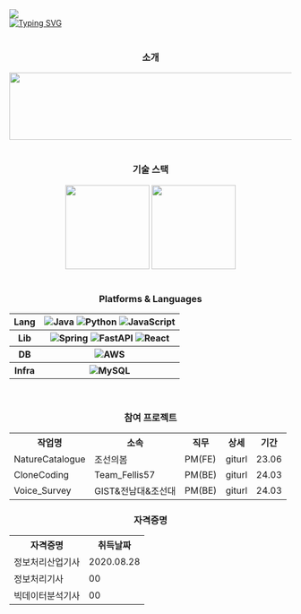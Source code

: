 <div>
  <a href="https://hits.seeyoufarm.com">
  <img src="https://hits.seeyoufarm.com/api/count/incr/badge.svg?url=https%3A%2F%2Fhttps%2F%2Fgithub.com%2FkimbabZIP&count_bg=%2376ABAE&title_bg=%23555555&icon=&icon_color=%23E7E7E7&title=hits&edge_flat=false"/>
  </a>
</div>
<div>
  <a href="https://git.io/typing-svg">
    <img src="https://readme-typing-svg.demolab.com?font=Fira+Code&pause=1000&vCenter=true&random=false&width=435&color=%31363F&lines=Keep+your+eyes+on+the+stars;and;+your+feet+on+the+ground." alt="Typing SVG" />
  </a>
</div>
<br>

<div align="center">
  <h3>소개</h3>
  <a href="https://github.com/devxb/gitanimals">
    <img src="https://render.gitanimals.org/lines/{kimbabZIP}?pet-id=1" width="1000" height="120"/>
  </a>
</div>
<br>

<div align="center">
  <h3>기술 스택</h3>
  <img src="https://github-readme-stats.vercel.app/api?username=kimbabZIP&show_icons=true&theme=catppuccino" height="150">
  <img src="http://mazassumnida.wtf/api/v2/generate_badge?boj=dragond" height="150">
</div>
<br>

<div align="center">
  <h3>Platforms & Languages</h3>
  <table>
    <tr>
      <th>Lang</th>
      <th>
        <img src="https://img.shields.io/badge/Java-F80000.svg?&style=for-the-badge&logo=Oracle&logoColor=white" alt="Java">
        <img src="https://img.shields.io/badge/Python-3776AB.svg?&style=for-the-badge&logo=Python&logoColor=white" alt="Python">
        <img src="https://img.shields.io/badge/JavaScript-F7DF1E.svg?&style=for-the-badge&logo=JavaScript&logoColor=white" alt="JavaScript">
      </th>
    </tr>
    <tr>
      <th>Lib</th>
      <th>
        <img src="https://img.shields.io/badge/Spring-6DB33F.svg?&style=for-the-badge&logo=Spring&logoColor=white" alt="Spring">
        <img src="https://img.shields.io/badge/FastAPI-009688.svg?&style=for-the-badge&logo=Fastapi&logoColor=white" alt="FastAPI">
        <img src="https://img.shields.io/badge/React-61DAFB.svg?&style=for-the-badge&logo=React&logoColor=white" alt="React">
      </th>
    </tr>
    <tr>
      <th>DB</th>
      <th>
        <img src="https://img.shields.io/badge/SQL-FF9900.svg?&style=for-the-badge&logo=AWS&logoColor=white" alt="AWS">
      </th>
    </tr>
    <tr>
      <th>Infra</th>
      <th>
        <img src="https://img.shields.io/badge/AWS-4479A1.svg?&style=for-the-badge&logo=MySQL&logoColor=white" alt="MySQL">
      </th>
    </tr>
  </table>
</div>
<br>


<div align="center">
  <h3>참여 프로젝트</h3>
  <table>
    <tr>
      <th>작업명</th>
      <th>소속</th>
      <th>직무</th>
      <th>상세</th>
      <th>기간</th>
    </tr>
    <tr>
      <td>NatureCatalogue</td>
      <td>조선의봄</td>
      <td>PM(FE)</td>
      <td>giturl</td>
      <td>23.06</td>
    </tr>
    <tr>
      <td>CloneCoding</td>
      <td>Team_Fellis57</td>
      <td>PM(BE)</td>
      <td>giturl</td>
      <td>24.03</td>
    </tr>
    <tr>
      <td>Voice_Survey</td>
      <td>GIST&전남대&조선대</td>
      <td>PM(BE)</td>
      <td>giturl</td>
      <td>24.03</td>
    </tr>
  </table>
 
  <h3>자격증명</h3>
  <table>
    <tr>
      <th>자격증명</th>
      <th>취득날짜</th>
    </tr>
    <tr>
      <td>정보처리산업기사</td>
      <td>2020.08.28</td>
    </tr>
    <tr>
      <td>정보처리기사</td>
      <td>00</td>
    </tr>
    <tr>
      <td>빅데이터분석기사</td>
      <td>00</td>
    </tr>
  </table>
</div>
